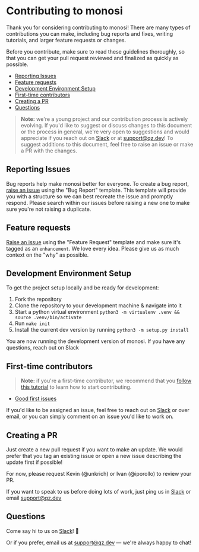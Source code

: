 # Contributing to monosi

Thank you for considering contributing to monosi! There are many types of contributions you can make, including bug reports and fixes, writing tutorials, and larger feature requests or changes.

Before you contribute, make sure to read these guidelines thoroughly, so that you can get your pull request reviewed and finalized as quickly as possible. 

- [Reporting Issues](#reporting-issues)
- [Feature requests](#feature-requests)
- [Development Environment Setup](#development-environment-setup)
- [First-time contributors](#first-time-contributors)
- [Creating a PR](#creating-a-pr)
- [Questions](#questions)

> **Note:** we're a young project and our contribution process is actively evolving. If you'd like to suggest or discuss changes to this document or the process in general, we're very open to suggestions and would appreciate if you reach out on [Slack](https://monosi.dev/slack) or at [support@qz.dev](mailto:support@qz.dev)! To suggest additions to this document, feel free to raise an issue or make a PR with the changes.

## Reporting Issues

Bug reports help make monosi better for everyone. To create a bug report, [raise an issue](https://github.com/monosidev/monosi/issues/new?assignees=&labels=bug&template=bug_report.md&title=) using the "Bug Report" template. This template will provide you with a structure so we can best recreate the issue and promptly respond. Please search within our issues before raising a new one to make sure you're not raising a duplicate.

## Feature requests

[Raise an issue](https://github.com/monosidev/monosi/issues/new?assignees=&labels=enhancement&template=feature_request.md&title=) using the "Feature Request" template and make sure it's tagged as an `enhancement`. We love every idea. Please give us as much context on the "why" as possible.

## Development Environment Setup

To get the project setup locally and be ready for development:

1. Fork the repository
2. Clone the repository to your development machine & navigate into it
3. Start a python virtual environment `python3 -m virtualenv .venv && source .venv/bin/activate`
4. Run `make init`
5. Install the current dev version by running `python3 -m setup.py install`

You are now running the development version of monosi. If you have any questions, reach out on Slack

## First-time contributors

> **Note:** if you're a first-time contributor, we recommend that you [follow this tutorial](http://makeapullrequest.com/) to learn how to start contributing. 

- [Good first issues](https://github.com/monosidev/monosi/labels/good%20first%20issue)

If you'd like to be assigned an issue, feel free to reach out on [Slack](https://monosi.dev/slack) or over email, or you can simply comment on an issue you'd like to work on. 

## Creating a PR

Just create a new pull request if you want to make an update. We would prefer that you tag an existing issue or open a new issue describing the update first if possible!

For now, please request Kevin (@unkrich) or Ivan (@iporollo) to review your PR.

If you want to speak to us before doing lots of work, just ping us in [Slack](https://monosi.dev/slack) or email [support@qz.dev](mailto:support@qz.dev)

## Questions

Come say hi to us on [Slack](https://monosi.dev/slack)! :wave:

Or if you prefer, email us at [support@qz.dev](mailto:support@qz.dev) — we're always happy to chat!